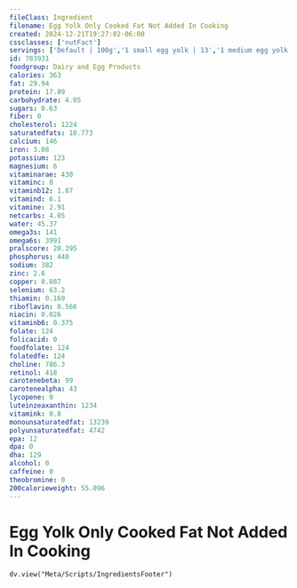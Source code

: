 ```yaml
---
fileClass: Ingredient
filename: Egg Yolk Only Cooked Fat Not Added In Cooking
created: 2024-12-21T19:27:02-06:00
cssclasses: ['nutFact']
servings: ['Default | 100g','1 small egg yolk | 13','1 medium egg yolk | 15','1 large egg yolk | 17','1 extra large egg yolk | 20','1 jumbo egg yolk | 22','1 egg yolk, ns as to size | 17','1 cup | 135']
id: 783931
foodgroup: Dairy and Egg Products 
calories: 363
fat: 29.94
protein: 17.89
carbohydrate: 4.05
sugars: 0.63
fiber: 0
cholesterol: 1224
saturatedfats: 10.773
calcium: 146
iron: 3.08
potassium: 123
magnesium: 6
vitaminarae: 430
vitaminc: 0
vitaminb12: 1.87
vitamind: 6.1
vitamine: 2.91
netcarbs: 4.05
water: 45.37
omega3s: 141
omega6s: 3991
pralscore: 20.395
phosphorus: 440
sodium: 382
zinc: 2.6
copper: 0.087
selenium: 63.2
thiamin: 0.169
riboflavin: 0.566
niacin: 0.026
vitaminb6: 0.375
folate: 124
folicacid: 0
foodfolate: 124
folatedfe: 124
choline: 786.3
retinol: 418
carotenebeta: 99
carotenealpha: 43
lycopene: 0
luteinzeaxanthin: 1234
vitamink: 0.8
monounsaturatedfat: 13239
polyunsaturatedfat: 4742
epa: 12
dpa: 0
dha: 129
alcohol: 0
caffeine: 0
theobromine: 0
200calorieweight: 55.096
---
```


# Egg Yolk Only Cooked Fat Not Added In Cooking

```dataviewjs
dv.view("Meta/Scripts/IngredientsFooter")
```